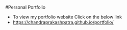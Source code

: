 #Personal Portfolio
- To view my portfolio website Click on the below link
- <https://chandraprakashpatra.github.io/portfolio/>
